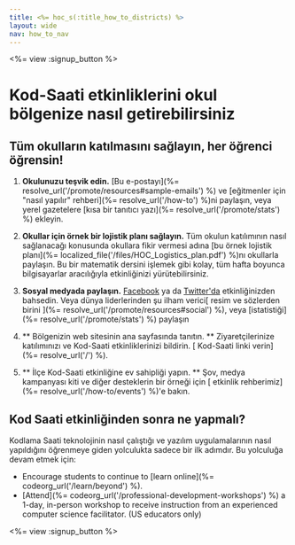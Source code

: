 ```yaml
---
title: <%= hoc_s(:title_how_to_districts) %>
layout: wide
nav: how_to_nav
---
```

<%= view :signup_button %>

# Kod-Saati etkinliklerini okul bölgenize nasıl getirebilirsiniz

## Tüm okulların katılmasını sağlayın, her öğrenci öğrensin!

1. **Okulunuzu teşvik edin.** [Bu e-postayı](%= resolve_url('/promote/resources#sample-emails') %) ve [eğitmenler için "nasıl yapılır" rehberi](%= resolve_url('/how-to') %)ni paylaşın, veya yerel gazetelere [kısa bir tanıtıcı yazı](%= resolve_url('/promote/stats') %) ekleyin.

2. **Okullar için örnek bir lojistik planı sağlayın.** Tüm okulun katılımının nasıl sağlanacağı konusunda okullara fikir vermesi adına [bu örnek lojistik planı](%= localized_file('/files/HOC_Logistics_plan.pdf') %)nı okullarla paylaşın. Bu bir matematik dersini işlemek gibi kolay, tüm hafta boyunca bilgisayarlar aracılığıyla etkinliğinizi yürütebilirsiniz.

3. **Sosyal medyada paylaşın.** [Facebook](https://www.facebook.com/sharer/sharer.php?u=http%3A%2F%2Fhourofcode.com%2Fus) ya da [Twitter'da](https://twitter.com/intent/tweet?url=http%3A%2F%2Fhourofcode.com&text=I%27m%20participating%20in%20this%20year%27s%20%23HourOfCode%2C%20are%20you%3F%20%40codeorg&original_referer=https%3A%2F%2Fwww.google.com%2Furl%3Fq%3Dhttps%253A%252F%252Ftwitter.com%252Fshare%253Fhashtags%253D%2526amp%253Brelated%253Dcodeorg%2526amp%253Btext%253DI%252527m%252Bparticipating%252Bin%252Bthis%252Byear%252527s%252B%252523HourOfCode%25252C%252Bare%252Byou%25253F%252B%252540codeorg%2526amp%253Burl%253Dhttp%25253A%25252F%25252Fhourofcode.com%26sa%3DD%26sntz%3D1%26usg%3DAFQjCNE1GLTUbKZfMlEh9Aj5w0iswz6PYQ&related=codeorg&hashtags=) etkinliğinizden bahsedin. Veya dünya liderlerinden şu ilham verici[ resim ve sözlerden birini ](%= resolve_url('/promote/resources#social') %), veya [istatistiği](%= resolve_url('/promote/stats') %) paylaşın

4. ** Bölgenizin web sitesinin ana sayfasında tanıtın. ** Ziyaretçilerinize katılımınızı ve Kod-Saati etkinliklerinizi bildirin. [ Kod-Saati linki verin](%= resolve_url('/') %).

5. ** İlçe Kod-Saati etkinliğine ev sahipliği yapın. ** Şov, medya kampanyası kiti ve diğer desteklerin bir örneği için [ etkinlik rehberimiz](%= resolve_url('/how-to/events') %)'e bakın.

## Kod Saati etkinliğinden sonra ne yapmalı?

Kodlama Saati teknolojinin nasıl çalıştığı ve yazılım uygulamalarının nasıl yapıldığını öğrenmeye giden yolculukta sadece bir ilk adımdır. Bu yolculuğa devam etmek için:

- Encourage students to continue to [learn online](%= codeorg_url('/learn/beyond') %).
- [Attend](%= codeorg_url('/professional-development-workshops') %) a 1-day, in-person workshop to receive instruction from an experienced computer science facilitator. (US educators only)

<%= view :signup_button %>